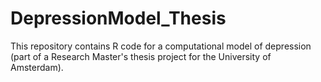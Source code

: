 # DepressionModel_Thesis

This repository contains R code for a computational model of depression (part of a Research Master's thesis project for the University of Amsterdam).
